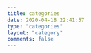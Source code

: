 ```yaml
---
title: categories
date: 2020-04-18 22:41:57
type: "categories"
layout: "category"
comments: false
---
```

